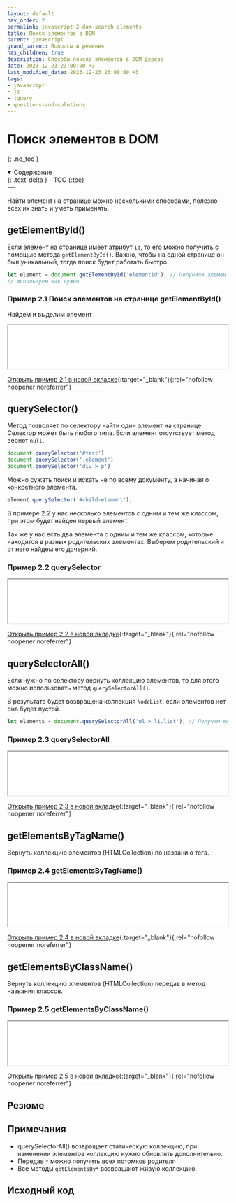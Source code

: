 ```yaml
---
layout: default
nav_order: 2
permalink: javascript-2-dom-search-elements
title: Поиск элементов в DOM
parent: javascript
grand_parent: Вопросы и решения
has_children: true
description: Способы поиска элементов в DOM дереве
date: 2023-12-23 23:00:00 +3
last_modified_date: 2023-12-23 23:00:00 +3
tags:
- javascript
- js
- jquery
- questions-and-solutions
---
```


# Поиск элементов в DOM
{: .no_toc }

<details open markdown="block">
  <summary>
    Содержание
  </summary>
  {: .text-delta }
- TOC
{:toc}
</details>
---

Найти элемент на странице можно несколькими способами, полезно всех их знать и уметь применять.

## getElementById()

Если элемент на странице имеет атрибут `id`, то его можно получить с помощью метода `getElementById()`. Важно, чтобы на
одной странице он был уникальный, тогда поиск будет работать быстро.

````javascript
let element = document.getElementById('elementId'); // Получили элемент или null
// используем как нужно
````

### Пример 2.1 Поиск элементов на странице getElementById()

Найдем и выделим элемент

<iframe class="" loading="lazy" title="" src="/assets/demo/qs/javascript/2/2.1-search-getelementbyid.html" height="100" width="100%"></iframe>

[Открыть пример 2.1 в новой вкладке](/assets/demo/qs/javascript/2/2.1-search-getelementbyid.html){:target="_blank"}{:rel="nofollow noopener noreferrer"}

## querySelector()

Метод позволяет по селектору найти один элемент на странице. Селектор может быть любого типа. Если элемент отсутствует
метод вернет `null`.


````javascript
document.querySelector('#test')
document.querySelector('.element')
document.querySelector('div > p')
````

Можно сужать поиск и искать не по всему документу, а начиная о конкретного элемента.

````javascript
element.querySelector('#child-element');
````

В примере 2.2 у нас несколько элементов с одним и тем же классом, при этом будет найден первый элемент.

Так же у нас есть два элемента с одним и тем же классом, которые находятся в разных родительских элементах.
Выберем родительский и от него найдем его дочерний.

### Пример 2.2 querySelector

<iframe class="" loading="lazy" title="" src="/assets/demo/qs/javascript/2/2.2-search-queryselector.html" height="100" width="100%"></iframe>

[Открыть пример 2.2 в новой вкладке](/assets/demo/qs/javascript/2/2.2-search-queryselector.html){:target="_blank"}{:rel="nofollow noopener noreferrer"}

## querySelectorAll()

Если нужно по селектору вернуть коллекцию элементов, то для этого можно использовать метод `querySelectorAll()`.

В результате будет возвращена коллекция `NodeList`, если элементов нет она будет пустой.
 
````javascript
let elements = document.querySelectorAll('ul > li.list'); // Получим коллекцию элементов
````

### Пример 2.3 querySelectorAll

<iframe class="" loading="lazy" title="" src="/assets/demo/qs/javascript/2/2.3-search-queryselectorall.html" height="100" width="100%"></iframe>

[Открыть пример 2.3 в новой вкладке](/assets/demo/qs/javascript/2/2.3-search-queryselectorall.html){:target="_blank"}{:rel="nofollow noopener noreferrer"}

## getElementsByTagName()

Вернуть коллекцию элементов (HTMLCollection) по названию тега.

### Пример 2.4 getElementsByTagName()

<iframe class="" loading="lazy" title="" src="/assets/demo/qs/javascript/2/2.4-search-getelementsbytagname.html" height="100" width="100%"></iframe>

[Открыть пример 2.4 в новой вкладке](/assets/demo/qs/javascript/2/2.4-search-getelementsbytagname.html){:target="_blank"}{:rel="nofollow noopener noreferrer"}

## getElementsByClassName()

Вернуть коллекцию элементов (HTMLCollection) передав в метод названия классов.

### Пример 2.5 getElementsByClassName()

<iframe class="" loading="lazy" title="" src="/assets/demo/qs/javascript/2/2.5-search-getelementsbyclassname.html" height="100" width="100%"></iframe>

[Открыть пример 2.5 в новой вкладке](/assets/demo/qs/javascript/2/2.5-search-getelementsbyclassname.html){:target="_blank"}{:rel="nofollow noopener noreferrer"}

## Резюме

## Примечания

- querySelectorAll() возвращает статическую коллекцию, при изменении элементов коллекцию нужно обновлять дополнительно.
- Передав `*` можно получить всех потомков родителя
- Все методы `getElementsBy*` возвращают живую коллекцию.

## Исходный код
